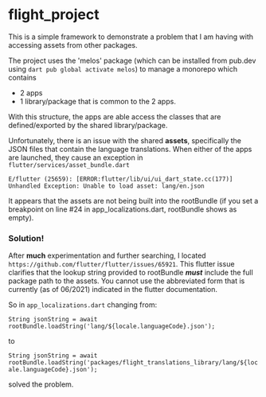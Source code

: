 # flight_project

This is a simple framework to demonstrate a problem that I am having with accessing assets from other packages.

The project uses the 'melos' package (which can be installed from pub.dev using `dart pub global activate melos`) to manage a monorepo which contains
- 2 apps
- 1 library/package that is common to the 2 apps.

With this structure, the apps are able access the classes that are defined/exported by the shared library/package.

Unfortunately, there is an issue with the shared **assets**, specifically the JSON files that contain the language translations.
When either of the apps are launched, they cause an exception in `flutter/services/asset_bundle.dart`

`E/flutter (25659): [ERROR:flutter/lib/ui/ui_dart_state.cc(177)] Unhandled Exception: Unable to load asset: lang/en.json`

It appears that the assets are not being built into the rootBundle (if you set a breakpoint on line #24 in app_localizations.dart, rootBundle shows as empty).


### Solution!
After **much** experimentation and further searching, I located `https://github.com/flutter/flutter/issues/65921`. This flutter issue clarifies that the lookup string provided to rootBundle _**must**_ include the full package path to the assets. You cannot use the abbreviated form that is currently (as of 06/2021) indicated in the flutter documentation.

So in `app_localizations.dart` changing from:

`String jsonString = await rootBundle.loadString('lang/${locale.languageCode}.json');`

to

`String jsonString = await rootBundle.loadString('packages/flight_translations_library/lang/${locale.languageCode}.json');`

solved the problem.
